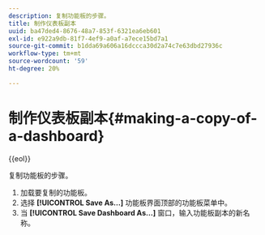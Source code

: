 ```yaml
---
description: 复制功能板的步骤。
title: 制作仪表板副本
uuid: ba47ded4-8676-48a7-853f-6321ea6eb601
exl-id: e922a9db-81f7-4ef9-a0af-a7ece15bd7a1
source-git-commit: b1dda69a606a16dccca30d2a74c7e63dbd27936c
workflow-type: tm+mt
source-wordcount: '59'
ht-degree: 20%

---
```


# 制作仪表板副本{#making-a-copy-of-a-dashboard}

{{eol}}

复制功能板的步骤。

1. 加载要复制的功能板。
1. 选择 **[!UICONTROL Save As…]** 功能板界面顶部的功能板菜单中。
1. 当 **[!UICONTROL Save Dashboard As…]** 窗口，输入功能板副本的新名称。
